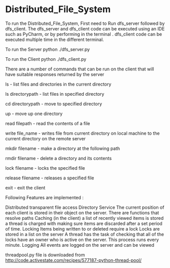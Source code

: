 ﻿# Distributed_File_System

To run the Distributed_File_System, First need to Run dfs_server followed by dfs_client. The dfs_server and dfs_client code can be executed using an IDE such as PyCharm, or by performing in the terminal . dfs_client code can be executed multiple time in the different terminal.

To run the Server
python ./dfs_server.py

To run the Client
python ./dfs_client.py

There are a number of commands that can be run on the client that will have suitable responses returned by the server

ls - list files and directories in the current directory

ls directorypath - list files in specified directory

cd directorypath - move to specified directory

up - move up one directory

read filepath - read the contents of a file

write file_name - writes file from current directory on local machine to the current directory on the remote server

mkdir filename - make a directory at the following path

rmdir filename - delete a directory and its contents

lock filename - locks the specified file

release filename - releases a specified file

exit - exit the client

Following Features are implemented :

Distributed transparent file access
Directory Service
		The current position of each client is stored in their object on the server. There are functions that resolve paths
Caching (in the client)
		a list of recently viewed items is stored
		a thread is charged with making sure items are discarded after a set  period of time.
Locking
		Items being written to or deleted require a lock
		Locks are stored in a list on the server
		A thread has the task of checking that all of the locks have an 	owner who is active on the 		server. This process runs every minute.
Logging
		All events are logged on the server and can be viewed


threadpool.py file is downloaded from 
 http://code.activestate.com/recipes/577187-python-thread-pool/
